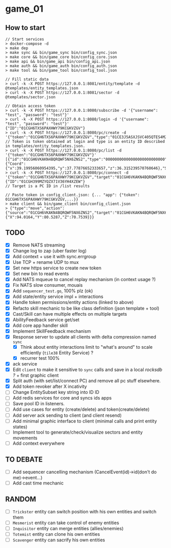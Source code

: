 # game_01

## How to start

```
// Start services
> docker-compose -d
> make dep
> make sync && bin/game_sync bin/config_sync.json
> make core && bin/game_core bin/config_core.json
> make api && bin/game_api bin/config_api.json
> make auth && bin/game_auth bin/config_auth.json
> make tool && bin/game_tool bin/config_tool.json

// Fill static data
> curl -k -X POST https://127.0.0.1:8081/entity/template -d @templates/entity_templates.json
> curl -k -X POST https://127.0.0.1:8081/sector -d @templates/sector.json

// Obtain access token
> curl -k -X POST https://127.0.0.1:8080/subscribe -d '{"username": "test", "password": "test"}'
> curl -k -X POST https://127.0.0.1:8080/login -d '{"username": "test", "password": "test"}'
{"ID":"01CGH6TXS6PAXHWY79KCGKVZGV"}
> curl -k -X POST https://127.0.0.1:8080/pc/create -d '{"token":"01CGH6TXS6PAXHWY79KCGKVZGV","type":"01CE3J5ASXJSVC405QTES4M221"}'
// Token is token obtained at login and type is an entity ID described in templates/entity_templates.json.
> curl -k -X POST https://127.0.0.1:8080/pc/list -d '{"token":"01CGH6TXS6PAXHWY79KCGKVZGV"}'
[{"id":"01CGH6VKAKN4BQRQWF5NX6ZNS2","type":"00000000000000000000000000","name":"mesmerist","hp":150,"mp":250,"position":{"Coord":{"x":39.19956060954395,"y":37.77876652333657,"z":36.315239570760646},"SectorID":"01CF001HTBA3CDR1ERJ6RF183A"}}]
> curl -k -X POST https://127.0.0.1:8080/pc/connect -d '{"token":"01CGH6TXS6PAXHWY79KCGKVZGV","target":"01CGH6VKAKN4BQRQWF5NX6ZNS2"}'
{"ID":"01CGH399MZYQZX71V36YH4XZEW"}
// Target is a PC ID in /list results

// Paste token in config_client.json: {... "app": {"token": 01CGH6TXS6PAXHWY79KCGKVZGV,...}}
> make client && bin/game_client bin/config_client.json
> {"type":"move","action":{"source":"01CGH6VKAKN4BQRQWF5NX6ZNS2","target":"01CGH6VKAKN4BQRQWF5NX6ZNS2","position":{"X":94.0164,"Y":80.5287,"Z":70.7539}}}
```

## TODO
- [x] Remove NATS streaming
- [x] Change log to zap (uber faster log)
- [x] Add context + use it with sync.errgroup
- [x] Use TCP + rename UDP to mux
- [x] Set new https service to create new token
- [x] Set new bin to read events
- [x] Add NATS mqueue to cancel replay mechanism (in context usage ?)
- [x] Fix NATS slow consumer, mouais
- [x] Add `sequencer_test.go`, 100% plz (ok)
- [x] Add state/entity service impl + interactions
- [x] Handle token permissions/entity actions (linked to above)
- [x] Refacto skill mechanic to be like class definition (json template + tool)
- [x] Cast/Skill can have multiple effects on multiple targets
- [x] AbilityFeedback service get/set
- [x] Add core app handler skill
- [x] Implement SkillFeedback mechanism
- [x] Response server to update all clients with delta compression named `sync`
    + [x] Think about entity interactions limit to "what's around" to scale efficiently (`tile38` Entity Service) ?
    + [x] recurrer test 100%
- [x] ack service
- [x] Edit `client` to make it sensitive to `sync` calls and save in a local *rocksdb ?* + first graphic client
- [x] Split auth (with set/list/connect PC) and remove all pc stuff elsewhere.
- [x] Add token revoker after X incativity
- [ ] Change EntitySubset key string into ID ID
- [ ] Add redis services for core and syncs ids apps
- [ ] Save pool ID in listeners.
- [ ] Add use cases for entity (create/delete) and token(create/delete)
- [ ] Add server ack sending to client (and client resend)
- [ ] Add minimal graphic interface to client (minimal calls and print entity states)
- [ ] Implement tool to generate/check/visualize sectors and entity movements
- [ ] Add context everywhere

## TO DEBATE
- [ ] Add sequencer cancelling mechanism (CancelEvent(id)->id(don't do me)->event...)
- [ ] Add cast time mechanic

## RANDOM
- [ ] `Trickster` entity can switch position with his own entities and switch them
- [ ] `Mesmerist` entity can take control of enemy entities
- [ ] `Inquisitor` entity can merge entities (allies/enemies)
- [ ] `Totemist` entity can clone his own entities
- [ ] `Scavenger` entity can sacrify his own entities
